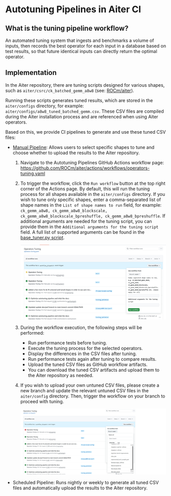 # Autotuning Pipelines in Aiter CI

## What is the tuning pipeline workflow?

An automated tuning system that ingests and benchmarks a volume of inputs, then records the best operator for each input in a database based on test results, so that future identical inputs can directly return the optimal operator.

## Implementation

In the Aiter repository, there are tuning scripts designed for various shapes, such as `aiter/csrc/ck_batched_gemm_a8w8` (see: [ROCm/aiter](https://github.com/ROCm/aiter)).

Running these scripts generates tuned results, which are stored in the `aiter/configs` directory, for example: `aiter/configs/a8w8_tuned_batched_gemm.csv`. These CSV files are compiled during the Aiter installation process and are referenced when using Aiter operators.

Based on this, we provide CI pipelines to generate and use these tuned CSV files:

- [Manual Pipeline](https://github.com/ROCm/aiter/actions/workflows/operators-tuning.yaml): Allows users to select specific shapes to tune and choose whether to upload the results to the Aiter repository.

    1. Navigate to the Autotuning Pipelines GitHub Actions workflow page: https://github.com/ROCm/aiter/actions/workflows/operators-tuning.yaml
    
    2. To trigger the workflow, click the `Run workflow` button at the top right corner of the Actions page. By default, this will run the tuning process for all shapes available in the `aiter/configs` directory. If you wish to tune only specific shapes, enter a comma-separated list of shape names in the `List of shape names to run` field, for example: `ck_gemm_a8w8, ck_gemm_a8w8_blockscale, ck_gemm_a8w8_blockscale_bpreshuffle, ck_gemm_a8w8_bpreshuffle`. If additional arguments are needed for the tuning script, you can provide them in the `Additional arguments for the tuning script` field. A full list of supported arguments can be found in the [base_tuner.py script](https://github.com/ROCm/aiter/blob/main/aiter/utility/base_tuner.py#L70).

        ![Aiter Autotuning CI Pipeline - 1](https://raw.githubusercontent.com/ROCm/aiter/main/docs/images/autotuning_ci_pipeline_1.jpeg)

    3. During the workflow execution, the following steps will be performed:
        - Run performance tests before tuning.
        - Execute the tuning process for the selected operators.
        - Display the differences in the CSV files after tuning.
        - Run performance tests again after tuning to compare results.
        - Upload the tuned CSV files as GitHub workflow artifacts.
        - You can download the tuned CSV artifacts and upload them to the Aiter repository as needed.

    4. If you wish to upload your own untuned CSV files, please create a new branch and update the relevant untuned CSV files in the `aiter/config` directory. Then, trigger the workflow on your branch to proceed with tuning.

        ![Aiter Autotuning CI Pipeline - 2](https://raw.githubusercontent.com/ROCm/aiter/main/docs/images/autotuning_ci_pipeline_2.jpeg)

- Scheduled Pipeline: Runs nightly or weekly to generate all tuned CSV files and automatically upload the results to the Aiter repository.
